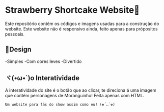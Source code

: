 # Strawberry Shortcake Website🍰

Este repositório contém os códigos e imagens usadas para a construção do website.
Este website não é responsivo ainda, feito apenas para própositos pessoais.

## 📸Design

-Simples
-Com cores leves
-Divertido

## ヾ(•ω•`)o Interatividade

A interatividade do site é o botão que ao clicar, te direciona á uma imagem que contém personagens de Moranguinho!
Feita apenas com HTML.

```
Um website para fãs do show assim como eu! (❁´◡`❁)
```
